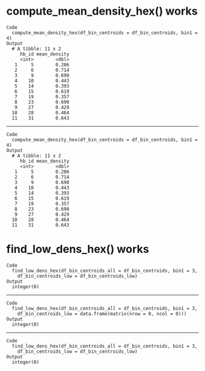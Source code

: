 # compute_mean_density_hex() works

    Code
      compute_mean_density_hex(df_bin_centroids = df_bin_centroids, bin1 = 4)
    Output
      # A tibble: 11 x 2
         hb_id mean_density
         <int>        <dbl>
       1     5        0.286
       2     6        0.714
       3     9        0.690
       4    10        0.443
       5    14        0.393
       6    15        0.619
       7    19        0.357
       8    23        0.690
       9    27        0.429
      10    28        0.464
      11    31        0.643

---

    Code
      compute_mean_density_hex(df_bin_centroids = df_bin_centroids, bin1 = 4)
    Output
      # A tibble: 11 x 2
         hb_id mean_density
         <int>        <dbl>
       1     5        0.286
       2     6        0.714
       3     9        0.690
       4    10        0.443
       5    14        0.393
       6    15        0.619
       7    19        0.357
       8    23        0.690
       9    27        0.429
      10    28        0.464
      11    31        0.643

# find_low_dens_hex() works

    Code
      find_low_dens_hex(df_bin_centroids_all = df_bin_centroids, bin1 = 3,
        df_bin_centroids_low = df_bin_centroids_low)
    Output
      integer(0)

---

    Code
      find_low_dens_hex(df_bin_centroids_all = df_bin_centroids, bin1 = 3,
        df_bin_centroids_low = data.frame(matrix(nrow = 0, ncol = 0)))
    Output
      integer(0)

---

    Code
      find_low_dens_hex(df_bin_centroids_all = df_bin_centroids, bin1 = 3,
        df_bin_centroids_low = df_bin_centroids_low)
    Output
      integer(0)


